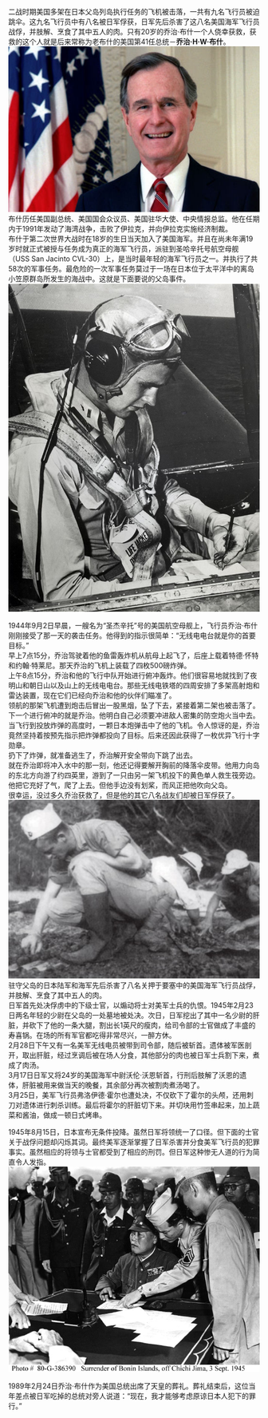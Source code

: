 二战时期美国多架在日本父岛列岛执行任务的飞机被击落，一共有九名飞行员被迫跳伞。这九名飞行员中有八名被日军俘获，日军先后杀害了这八名美国海军飞行员战俘，并肢解、烹食了其中五人的肉。只有20岁的乔治·布什一个人侥幸获救，获救的这个人就是后来常称为老布什的美国第41任总统－**乔治·H·W·布什**。    
![老布什](imgs/b8014a90f603738dd9cbadf3b11bb051f919ec5a.jpg)  
布什历任美国副总统、美国国会众议员、美国驻华大使、中央情报总监。他在任期内于1991年发动了海湾战争，击败了伊拉克，并向伊拉克实施经济制裁。      
布什于第二次世界大战时在18岁的生日当天加入了美国海军。并且在尚未年满19岁时就正式被授与任务成为真正的海军飞行员，派驻到圣哈辛托号航空母舰（USS San Jacinto CVL-30）上，是当时最年轻的海军飞行员之一。并执行了共58次的军事任务。最危险的一次军事任务莫过于一场在日本位于太平洋中的离岛小笠原群岛所发生的海战中。这就是下面要说的父岛事件。  
![青年时代的老布什](imgs/George_H.W._Bush_seated_in_a_Grumman.jpg)    

1944年9月2日早晨，一艘名为“圣杰辛托”号的美国航空母舰上，飞行员乔治·布什刚刚接受了那一天的袭击任务。他得到的指示很简单：“无线电电台就是你的首要目标。”    
早上7点15分，乔治驾驶着他的鱼雷轰炸机从航母上起飞了，后座上载着特德·怀特和约翰·特莱尼。那天乔治的飞机上装载了四枚500磅炸弹。  
上午8点15分，乔治和他的飞行中队开始进行俯冲轰炸。他们很容易地就找到了夜明山和朝日山以及山上的无线电电台。那些无线电铁塔的四周安排了多架高射炮和雷达装置，现在它们已经向乔治和他的伙伴们瞄准了。   
领航的那架飞机遭到炮击后冒出一股黑烟，坠了下去，紧接着第二架也被击落了。下一个进行俯冲的就是乔治。他明白自己必须要冲进敌人密集的防空炮火当中去。    
当飞行到投放炸弹的高度时，一颗日本炮弹击中了他的飞机。令人惊讶的是，乔治竟然坚持着按预先指示把炸弹都投向了目标。后来还因此获得了一枚优异飞行十字勋章。     
扔下了炸弹，就准备逃生了，乔治解开安全带向下跳了出去。     
就在乔治即将冲入水中的那一刻，他还记得要解开胸前的降落伞皮带。他用力向岛的东北方向游了约四英里，游到了一只由另一架飞机投下的黄色单人救生筏旁边。他把它充好了气，爬了上去。但他手边没有划桨，而风正把他吹向父岛。    
很幸运，没过多久乔治获救了，但是他的其它八名战友们却被日军俘获了。   
![美军正在搜集遇害飞行员的遗骨](imgs/ChichijimaIncident.png)      
驻守父岛的日本陆军和海军先后杀害了八名关押于要塞中的美国海军飞行员战俘，并肢解、烹食了其中五人的肉。  
日军首先处决俘虏中的下级士官，以煽动将士对美军士兵的仇恨。1945年2月23日两名年轻的少尉在父岛的一处墓地被处决。次日，日军挖出了其中一名少尉的肝脏，并砍下了他的一条大腿，割出长1英尺的瘦肉，给司令部的士官做成了丰盛的寿喜锅。在场的所有军官都吃得非常尽兴，一醉方休。      
2月28日下午又有一名美军无线电员被带到司令部，随后被斩首。遗体被军医剖开，取出肝脏，经过烹调后被在场人分食，其他部分的肉也被日军士兵割下来，煮成了肉汤。   
3月17日日军又将24岁的美国海军中尉沃伦·沃恩斩首，行刑后肢解了沃恩的遗体，肝脏被用来做当天的晚餐，其余部分再次被割肉煮汤喝了。   
3月25日，美军飞行员弗洛伊德·霍尔也遭处决，不仅砍下了霍尔的头颅，还用刺刀对遗体进行刺杀训练。最后将霍尔的肝脏切下来。并切块用竹签串起来，加上蔬菜和酱油，做成一顿日式烤串。     

1945年8月15日，日本宣布无条件投降。虽然日军将领统一了口径。但下面的士官关于战俘问题却闪烁其词。最终美军逐渐掌握了日军杀害并分食美军飞行员的犯罪事实。虽然相应的将领与士官都受到了相应的刑罚。但日军这种惨无人道的行为简直令人发指。   
![](imgs/G386390.jpg)   

1989年2月24日乔治·布什作为美国总统出席了天皇的葬礼。葬礼结束后，这位当年差点被日军吃掉的总统对旁人说道：“现在，我才能够考虑原谅日本人犯下的罪行。”     











